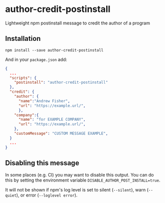 # author-credit-postinstall
Lightweight npm postinstall message to credit the author of a program

## Installation

```
npm install --save author-credit-postinstall
```

And in your `package.json` add: 

```json
{
  ...
  "scripts": {
    "postinstall": "author-credit-postinstall"
  },
  "credit": {
    "author": {
      "name":"Andrew Fisher",
      "url": "https://example.url/",
      },
    "company":{
      "name": "for EXAMPLE COMPANY",
      "url": "https://example.url/",
    },
    "customMessage": "CUSTOM MESSAGE EXAMPLE",
  }
  ...
}
```

## Disabling this message
In some places (e.g. CI) you may want to disable this output. You can do this by setting the environment variable `DISABLE_AUTHOR_POST_INSTALL=true`.

It will not be shown if npm's log level is set to silent (`--silent`), warn (`--quiet`), or error (`--loglevel error`).


